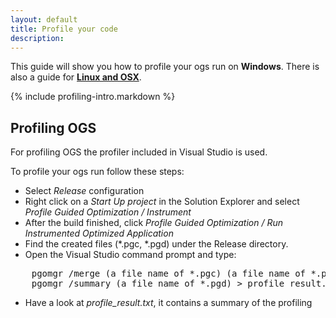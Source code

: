 ```yaml
---
layout: default
title: Profile your code
description:
---
```


<p class="intro">This guide will show you how to profile your ogs run on <strong>Windows</strong>. There is also a guide for <strong><a href="{% raw %}{{ site.baseurl }}{% endraw %}/linux-profiling">Linux and OSX</a></strong>.</p>

{% include profiling-intro.markdown %}

## Profiling OGS ##

For profiling OGS the profiler included in Visual Studio is used.

To profile your ogs run follow these steps:

- Select *Release* configuration
- Right click on a *Start Up project* in the Solution Explorer and select *Profile Guided Optimization / Instrument*
- After the build finished, click *Profile Guided Optimization / Run Instrumented Optimized Application*
- Find the created files (*.pgc, *.pgd) under the Release directory.
- Open the Visual Studio command prompt and type:
<pre class="terminal bootcamp">
	<span class="codeline">pgomgr /merge (a file name of *.pgc) (a file name of *.pgd)</span>
	<span class="codeline">pgomgr /summary (a file name of *.pgd) > profile_result.txt</span>
</pre>
- Have a look at *profile_result.txt*, it contains a summary of the profiling

